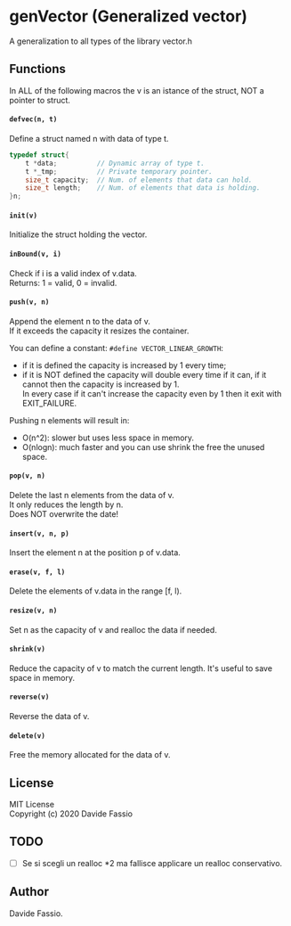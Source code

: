 # genVector (Generalized vector)
A generalization to all types of the library vector.h

## Functions
In ALL of the following macros the v is an istance of the struct, NOT a pointer to struct.
#### ```defvec(n, t)```
Define a struct named n with data of type t.
``` C
typedef struct{
    t *data;          // Dynamic array of type t.
    t *_tmp;          // Private temporary pointer.
    size_t capacity;  // Num. of elements that data can hold.
    size_t length;    // Num. of elements that data is holding.
}n;
```

#### ```init(v)```
Initialize the struct holding the vector.

#### ```inBound(v, i)```
Check if i is a valid index of v.data. \
Returns: 1 = valid, 0 = invalid.

#### ```push(v, n)```
Append the element n to the data of v. \
If it exceeds the capacity it resizes the container.

You can define a constant: ```#define VECTOR_LINEAR_GROWTH```:
 - if it is defined the capacity is increased by 1 every time;
 - if it is NOT defined the capacity will double every time if it can, if it cannot then the capacity is increased by 1. \
In every case if it can't increase the capacity even by 1 then it exit with EXIT_FAILURE.

Pushing n elements will result in:
 - O(n^2): slower but uses less space in memory.
 - O(nlogn): much faster and you can use shrink the free the unused space.

#### ```pop(v, n)```
Delete the last n elements from the data of v. \
It only reduces the length by n. \
Does NOT overwrite the date!

#### ```insert(v, n, p)```
Insert the element n at the position p of v.data.

#### ```erase(v, f, l)```
Delete the elements of v.data in the range [f, l).

#### ```resize(v, n)```
Set n as the capacity of v and realloc the data if needed.

#### ```shrink(v)```
Reduce the capacity of v to match the current length.
It's useful to save space in memory.

#### ```reverse(v)```
Reverse the data of v.

#### ```delete(v)```
Free the memory allocated for the data of v.

## License
MIT License \
Copyright (c) 2020 Davide Fassio

## TODO
- [ ] Se si scegli un realloc \*2 ma fallisce applicare un realloc conservativo.

## Author
Davide Fassio.

